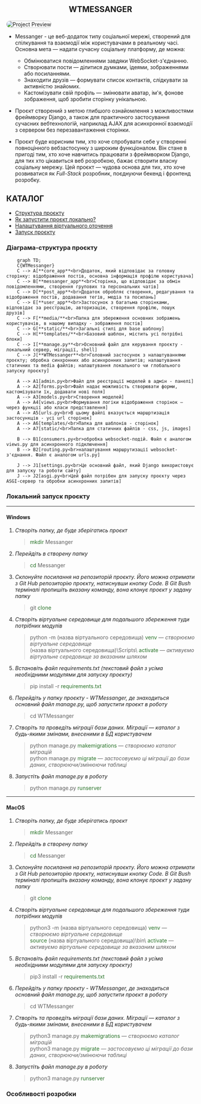 # <h2 align="center">WTMESSANGER</h2>

<img src="https://github.com/user-attachments/assets/27b15b95-4ac2-4c3e-ae6f-3b19d93d464e"
    alt="Project Preview"
    style="border-radius: 2rem; border: 1px solid #ccc;" 
/>

- Messanger - це веб-додаток типу соціальної мережі, створений для спілкування та взаємодії між користувачами в реальному часі. Основна мета — надати сучасну соціальну платформу, де можна:
    - Обмінюватися повідомленнями завдяки WebSocket-з'єднанню.
    - Створювати пости — ділитися думками, ідеями, зображеннями або посиланнями.
    - Знаходити друзів — формувати список контактів, слідкувати за активністю знайомих.
    - Кастомізувати свій профіль — змінювати аватар, ім'я, фонове зображення, щоб зробити сторінку унікальною.
- Проєкт створений з метою глибшого ознайомлення з можливостями фреймворку Django, а також для практичного застосування сучасних вебтехнологій, наприклад AJAX для асинхронної взаємодії з сервером без перезавантаження сторінки. 

- Проєкт буде корисним тим, хто хоче спробувати себе у створенні повноцінного вебзастосунку з широким функціоналом. Він стане в пригоді тим, хто хоче навчитись працювати з фреймворком Django, для тих хто цікавиться веб розробкою, бажає створити власну соціальну мережу. Цей проєкт — чудова основа для тих, хто хоче розвиватися як *Full-Stack* розробник, поєднуючи бекенд і фронтенд розробку.

## КАТАЛОГ
* [Структура проєкту](#діаграма-структура-проєкту)
* [Як запустити проєкт локально?](#локальний-запуск-проєкту)
* [Налаштування віртуального оточення](#локальний-запуск-проєкту)
* [Запуск проєкту](#локальний-запуск-проєкту)


### Діаграма-структура проєкту
```mermaid
    graph TD;
    C{WTMessanger}
    C --> A[**core_app**<br>Додаток, який відповідає за головну сторінку: відображення постів, основна інформація профілю користувача]
    C --> B[**messanger_app**<br>Сторінка, що відповідає за обмін повідомленнями, створення групових та персональних чатів]
    C --> D[**post_app**<br>Додаток обробляє створення, редагування та відображення постів, додавання тегів, медіа та посилань]
    C --> E[**user_app**<br>Застосунок з багатьма сторінками, відповідає за реєстрацію, авторизацію, створення профілю, пошук друзів]
    C --> F[**media/**<br>Папка для збереження основних зображень користувачів, в нашому випадку - зображення постів]
    C --> G[**static/**<br>Загальні стилі для base шаблону]
    C --> H[**templates/**<br>Базовий шаблон, містить усі потрібні блоки]
    C --> I[**manage.py**<br>Основний файл для керування проєкту - локальний сервер, міграції, shell]
    C --> J[**WTMessanger**<br>Головний застосунок з налаштуваннями проєкту; обробка синхронних або асинхронних запитів; налаштування статичних та media файлів; налаштування локального чи глобального запуску проєкту]

    A --> A1[admin.py<br>Файл для реєстрації моделей в адмін - панелі]
    A --> A2[forms.py<br>Файл надає можливість створювати форми, кастомізувати їх, додавати нові поля]
    A --> A3[models.py<br>Створення моделей]
    A --> A4[views.py<br>Формування логіки відображення сторінок — через функції або класи представлення]
    A --> A5[urls.py<br>В цьому файлі вказується маршртизація застосункців - усі url сторінок]
    A --> A6[templates/<br>Папка для шаблонів - сторінок]
    A --> A7[static/<br>Папка для статичних файлів - css, js, images]

    B --> B1[consumers.py<br>обробка websocket-подій. Файл є аналогом views.py для асинхронного підключення]
    B --> B2[routing.py<br>налаштування маршрутизації websocket-з'єднання. Файл є аналогом urls.py]

    J --> J1[settings.py<br>Це основний файл, який Django використовує для запуску та роботи сайту]
    J --> J2[asgi.py<br>Цей файл потрібен для запуску проєкту через ASGI-сервер та обробки асинхронних запитів]
```
### Локальний запуск проєкту

---

#### Windows
1. *Створіть папку, де буде зберігатись проєкт*  
   > <span style="color: rgb(40, 114, 40);">mkdir</span> Messanger

2. *Перейдіть в створену папку*  
   > <span style="color: rgb(40, 114, 40);">cd</span> Messanger
   
3. *Склонуйте посилання на репозиторій проєкту. Його можна отримати з Git Hub репозиторію проєкту, натиснувши кнопку Code. В Git Bush терміналі пропишіть вказану команду, вона клонує проєкт у задану папку*  
   > git <span style="color: rgb(40, 114, 40)">clone</span> <url>

4. *Створіть віртуальне середовище для подальшого збереження туди потрібних модулів*  
   > python -m (назва віртуального середовища) <span style="color: rgb(40, 114, 40)">venv</span> — *створюємо віртуальне середовище*  
   > (назва віртуального середовища)\Scripts\ <span style="color: rgb(40, 114, 40)">activate</span> — *активуємо віртуальне середовище за вказаним шляхом*

5. *Встановіть файл requirements.txt (текстовий файл з усіма необхідними модулями для запуску проєкту)*  
   > pip install -r <span style="color: rgb(40, 114, 40)">requirements.txt</span>

6. *Перейдіть у папку проєкту - WTMessanger, де знаходиться основний файл manage.py, щоб запустити проєкт в роботу*  
   > cd WTMessanger

7. *Створіть та проведіть міграції бази даних. Міграції — каталог з будь-якими змінами, внесеними в БД користувачем*  
   > python manage.py <span style="color: rgb(40, 114, 40)">makemigrations</span> — *створюємо каталог міграцій*  
   > python manage.py <span style="color: rgb(40, 114, 40)">migrate</span> — *застосовуємо ці міграції до бази даних, створюючи/змінюючи таблиці*

8. *Запустіть файл manage.py в роботу*  
   > python manage.py <span style="color: rgb(40, 114, 40)">runserver</span>

---

#### MacOS
1. *Створіть папку, де буде зберігатись проєкт*  
   > <span style="color: rgb(40, 114, 40);">mkdir</span> Messanger

2. *Перейдіть в створену папку*  
   > <span style="color: rgb(40, 114, 40);">cd</span> Messanger

3. *Склонуйте посилання на репозиторій проєкту. Його можна отримати з Git Hub репозиторію проєкту, натиснувши кнопку Code. В Git Bush терміналі пропишіть вказану команду, вона клонує проєкт у задану папку*  
   > git <span style="color: rgb(40, 114, 40)">clone</span> <url>

4. *Створіть віртуальне середовище для подальшого збереження туди потрібних модулів*  
   > python3 -m (назва віртуального середовища) <span style="color: rgb(40, 114, 40)">venv</span> — *створюємо віртуальне середовище*  
   > <span style="color: rgb(40, 114, 40)">source</span> (назва віртуального середовища)\bin\ <span style="color: rgb(40, 114, 40)">activate</span> — *активуємо віртуальне середовище за вказаним шляхом*

5. *Встановіть файл requirements.txt (текстовий файл з усіма необхідними модулями для запуску проєкту)*  
   > pip3 install -r <span style="color: rgb(40, 114, 40)">requirements.txt</span>

6. *Перейдіть у папку проєкту - WTMessanger, де знаходиться основний файл manage.py, щоб запустити проєкт в роботу*  
   > cd WTMessanger

7. *Створіть та проведіть міграції бази даних. Міграції — каталог з будь-якими змінами, внесеними в БД користувачем*  
   > python3 manage.py <span style="color: rgb(40, 114, 40)">makemigrations</span> — *створюємо каталог міграцій*  
   > python3 manage.py <span style="color: rgb(40, 114, 40)">migrate</span> — *застосовуємо ці міграції до бази даних, створюючи/змінюючи таблиці*

8. *Запустіть файл manage.py в роботу*  
   > python3 manage.py <span style="color: rgb(40, 114, 40)">runserver</span>


### Особливості розробки